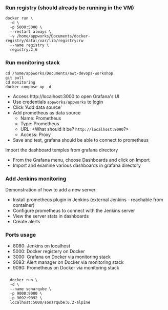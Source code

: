 ### Run registry (should already be running in the VM)

```shell
docker run \
  -d \
  -p 5000:5000 \
  --restart always \
  -v /home/appworks/Documents/docker-registry/data:/var/lib/registry:rw
  --name registry \
  registry:2.6
```

### Run monitoring stack

```shell
cd /home/appworks/Documents/awt-devops-workshop
git pull
cd monitoring
docker-compose up -d
```
- Access http://localhost:3000 to open Grafana's UI
- Use credentials `appworks/appworks` to login
- Click 'Add data source'
- Add prometheus as data source
  - Name: Prometheus
  - Type: Prometheus
  - URL: <What should it be? `http://localhost:9090`?>
  - Access: Proxy
- Save and test, grafana should be able to connect to prometheus

Import the dashboard temples from grafana directory
- From the Grafana menu, choose Dashboards and click on Import
- Import and examine various dashboards in grafana directory

### Add Jenkins monitoring

Demonstration of how to add a new server
- Install prometheus plugin in Jenkins (external Jenkins - reachable from container)
- Configure prometheus to connect with the Jenkins server
- View the server stats in dashboards
- Create alerts

### Ports usage

- 8080: Jenkins on localhost
- 5000: Docker registery on Docker
- 3000: Grafana on Docker via monitoring stack
- 9093: Alert manager on Docker via monitoring stack
- 9090: Prometheus on Docker via monitoring stack

### 
```shell
  docker run \
  -d \
  --name sonarqube \
  -p 9000:9000 \
  -p 9092:9092 \
  localhost:5000/sonarqube:6.2-alpine
```
